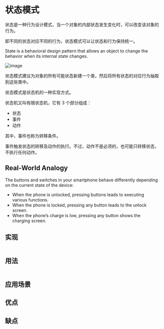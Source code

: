 # 状态模式
状态是一种行为设计模式，当一个对象的内部状态发生变化时，可以改变该对象的行为。

即不同的状态对应不同的行为，状态模式可以让状态和行为保持统一。

State is a behavioral design pattern that allows an object to change the behavior when its internal state changes.

![image](https://user-images.githubusercontent.com/65383410/165517171-0a980878-8ad4-4515-acfb-b014bd839e13.png)

状态模式建议为对象的所有可能状态新建一个类，然后将所有状态的对应行为抽取到这些类中。

状态模式是状态机的一种实现方式。

状态机又叫有限状态机，它有 3 个部分组成：
- 状态
- 事件
- 动作

其中，事件也称为转移条件。

事件触发状态的转移及动作的执行。不过，动作不是必须的，也可能只转移状态，不执行任何动作。

## Real-World Analogy
The buttons and switches in your smartphone behave differently depending on the current state of the device:
- When the phone is unlocked, pressing buttons leads to executing various functions.
- When the phone is locked, pressing any button leads to the unlock screen.
- When the phone’s charge is low, pressing any button shows the charging screen.


## 实现

```go

```

## 用法

```go

```

## 应用场景

## 优点

## 缺点
